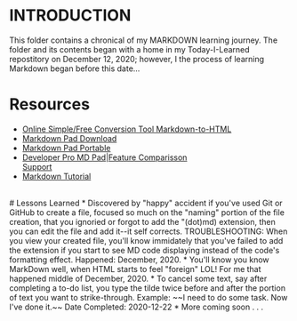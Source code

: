 # INTRODUCTION 
This folder contains a chronical of my MARKDOWN learning journey. The folder and its contents began with a home in my Today-I-Learned repostitory on December 12, 2020; however, I the process of learning Markdown began before this date... 

# Resources
* [Online Simple/Free Conversion Tool Markdown-to-HTML](https://markdowntohtml.com/)<br>
* [Markdown Pad Download](http://markdownpad.com/download.html) <br>
* [Markdown Pad Portable](http://markdownpad.com/download.html)<br>
* [Developer Pro MD Pad](https://markdownpad.com/buy.html)|[Feature Comparisson](https://markdownpad.com/compare.html)<br>
  [Support](http://markdownpad.com/support.html)<br>
* [Markdown Tutorial](https://www.markdowntutorial.com/lesson/1/)<br>
<br>
# Lessons Learned 
* Discovered by "happy" accident if you've used Git or GitHub to create a file, focused so much on the "naming" portion of the file creation, that you ignoried or forgot to add the "(dot)md) extension, then you can edit the file and add it--it self corrects.  TROUBLESHOOTING: When you view your created file, you'll know immidately that you've failed to add the extension if you start to see MD code displaying instead of the code's formatting effect. Happened: December, 2020. 
* You'll know you know MarkDown well, when HTML starts to feel "foreign" LOL! For me that happened middle of December, 2020. 
* To cancel some text, say after completing a to-do list, you type the tilde twice before and after the portion of text you want to strike-through.  
      Example:  ~~I need to do some task.  Now I've done it.~~ Date Completed: 2020-12-22 
* More coming soon . . . 
